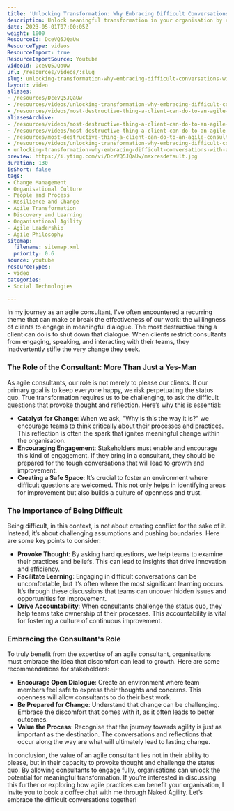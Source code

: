 ```yaml
---
title: 'Unlocking Transformation: Why Embracing Difficult Conversations with Agile Consultants is Key to Success'
description: Unlock meaningful transformation in your organisation by embracing the tough conversations with agile consultants. Discover how dialogue drives change!
date: 2023-05-01T07:00:05Z
weight: 1000
ResourceId: DceVQ5JQaUw
ResourceType: videos
ResourceImport: true
ResourceImportSource: Youtube
videoId: DceVQ5JQaUw
url: /resources/videos/:slug
slug: unlocking-transformation-why-embracing-difficult-conversations-with-agile-consultants-is-key-to-success
layout: video
aliases:
- /resources/DceVQ5JQaUw
- /resources/videos/unlocking-transformation-why-embracing-difficult-conversations-with-agile-consultants-is-key-to-success
- /resources/videos/most-destructive-thing-a-client-can-do-to-an-agile-consultant
aliasesArchive:
- /resources/videos/most-destructive-thing-a-client-can-do-to-an-agile-consultant
- /resources/videos/most-destructive-thing-a-client-can-do-to-an-agile-consultant-
- /resources/most-destructive-thing-a-client-can-do-to-an-agile-consultant-
- /resources/videos/unlocking-transformation-why-embracing-difficult-conversations-with-agile-consultants-is-key-to-success
- unlocking-transformation-why-embracing-difficult-conversations-with-agile-consultants-is-key-to-success
preview: https://i.ytimg.com/vi/DceVQ5JQaUw/maxresdefault.jpg
duration: 130
isShort: false
tags:
- Change Management
- Organisational Culture
- People and Process
- Resilience and Change
- Agile Transformation
- Discovery and Learning
- Organisational Agility
- Agile Leadership
- Agile Philosophy
sitemap:
  filename: sitemap.xml
  priority: 0.6
source: youtube
resourceTypes:
- video
categories:
- Social Technologies

---
```

In my journey as an agile consultant, I've often encountered a recurring theme that can make or break the effectiveness of our work: the willingness of clients to engage in meaningful dialogue. The most destructive thing a client can do is to shut down that dialogue. When clients restrict consultants from engaging, speaking, and interacting with their teams, they inadvertently stifle the very change they seek.

### The Role of the Consultant: More Than Just a Yes-Man

As agile consultants, our role is not merely to please our clients. If our primary goal is to keep everyone happy, we risk perpetuating the status quo. True transformation requires us to be challenging, to ask the difficult questions that provoke thought and reflection. Here’s why this is essential:

- **Catalyst for Change**: When we ask, "Why is this the way it is?" we encourage teams to think critically about their processes and practices. This reflection is often the spark that ignites meaningful change within the organisation.
- **Encouraging Engagement**: Stakeholders must enable and encourage this kind of engagement. If they bring in a consultant, they should be prepared for the tough conversations that will lead to growth and improvement.
- **Creating a Safe Space**: It’s crucial to foster an environment where difficult questions are welcomed. This not only helps in identifying areas for improvement but also builds a culture of openness and trust.

### The Importance of Being Difficult

Being difficult, in this context, is not about creating conflict for the sake of it. Instead, it’s about challenging assumptions and pushing boundaries. Here are some key points to consider:

- **Provoke Thought**: By asking hard questions, we help teams to examine their practices and beliefs. This can lead to insights that drive innovation and efficiency.
- **Facilitate Learning**: Engaging in difficult conversations can be uncomfortable, but it’s often where the most significant learning occurs. It’s through these discussions that teams can uncover hidden issues and opportunities for improvement.
- **Drive Accountability**: When consultants challenge the status quo, they help teams take ownership of their processes. This accountability is vital for fostering a culture of continuous improvement.

### Embracing the Consultant's Role

To truly benefit from the expertise of an agile consultant, organisations must embrace the idea that discomfort can lead to growth. Here are some recommendations for stakeholders:

- **Encourage Open Dialogue**: Create an environment where team members feel safe to express their thoughts and concerns. This openness will allow consultants to do their best work.
- **Be Prepared for Change**: Understand that change can be challenging. Embrace the discomfort that comes with it, as it often leads to better outcomes.
- **Value the Process**: Recognise that the journey towards agility is just as important as the destination. The conversations and reflections that occur along the way are what will ultimately lead to lasting change.

In conclusion, the value of an agile consultant lies not in their ability to please, but in their capacity to provoke thought and challenge the status quo. By allowing consultants to engage fully, organisations can unlock the potential for meaningful transformation. If you’re interested in discussing this further or exploring how agile practices can benefit your organisation, I invite you to book a coffee chat with me through Naked Agility. Let’s embrace the difficult conversations together!
